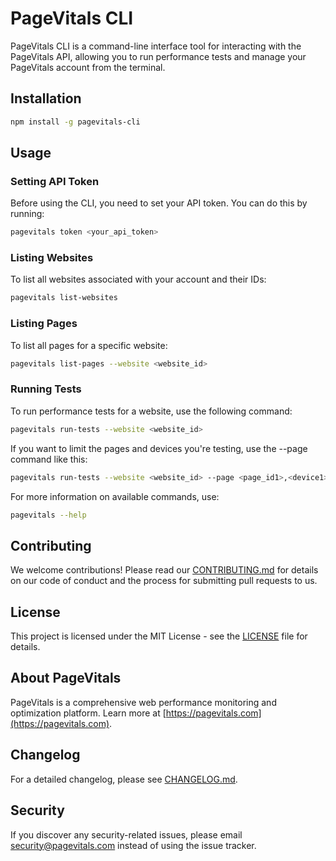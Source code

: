 # PageVitals CLI

PageVitals CLI is a command-line interface tool for interacting with the PageVitals API, allowing you to run performance tests and manage your PageVitals account from the terminal.

## Installation

```bash
npm install -g pagevitals-cli
```

## Usage

### Setting API Token

Before using the CLI, you need to set your API token. You can do this by running:

```bash
pagevitals token <your_api_token>
```

### Listing Websites

To list all websites associated with your account and their IDs:

```bash
pagevitals list-websites
```

### Listing Pages

To list all pages for a specific website:

```bash
pagevitals list-pages --website <website_id>
```

### Running Tests

To run performance tests for a website, use the following command:

```bash
pagevitals run-tests --website <website_id>
```

If you want to limit the pages and devices you're testing, use the --page command like this:

```bash
pagevitals run-tests --website <website_id> --page <page_id1>,<device1> --page <page_id2,<device2> ...
```

For more information on available commands, use:

```bash
pagevitals --help
```

## Contributing

We welcome contributions! Please read our [CONTRIBUTING.md](CONTRIBUTING.md) for details on our code of conduct and the process for submitting pull requests to us.

## License

This project is licensed under the MIT License - see the [LICENSE](LICENSE) file for details.

## About PageVitals

PageVitals is a comprehensive web performance monitoring and optimization platform. Learn more at [https://pagevitals.com](https://pagevitals.com).

## Changelog

For a detailed changelog, please see [CHANGELOG.md](CHANGELOG.md).

## Security

If you discover any security-related issues, please email security@pagevitals.com instead of using the issue tracker.
